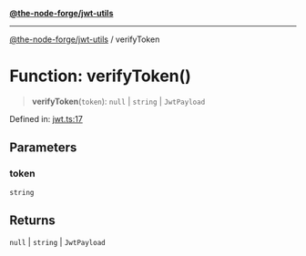 [**@the-node-forge/jwt-utils**](../README.md)

***

[@the-node-forge/jwt-utils](../globals.md) / verifyToken

# Function: verifyToken()

> **verifyToken**(`token`): `null` \| `string` \| `JwtPayload`

Defined in: [jwt.ts:17](https://github.com/The-Node-Forge/jwt-utils/blob/571c279a5b9e4b71bc224e7e8ed55a68ed9b7999/src/jwt.ts#L17)

## Parameters

### token

`string`

## Returns

`null` \| `string` \| `JwtPayload`
